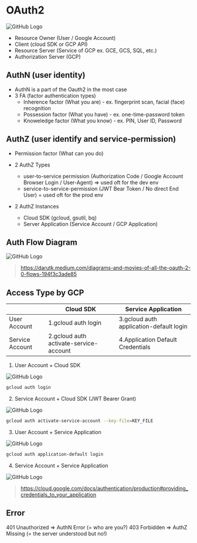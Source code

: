 # OAuth2
![GitHub Logo](/images/oauth.png)

- Resource Owner (User / Google Account)
- Client (cloud SDK or GCP API)
- Resource Server (Service of GCP ex. GCE, GCS, SQL, etc.)
- Authorization Server (GCP)


## AuthN (user identity)
- AuthN is a part of the Oauth2 in the most case
- 3 FA (factor authentication types)
  - Inherence factor (What you are) - ex. fingerprint scan, facial (face) recognition
  - Possession factor (What you have) - ex. one-time-password token
  - Knoweledge factor (What you know) - ex. PIN, User ID, Password

## AuthZ (user identify and service-permission)
- Permission factor (What can you do)
- 2 AuthZ Types
  - user-to-service permission (Authorization Code / Google Account Browser Login / User-Agent) => used oft for the dev env
  - service-to-service-permission (JWT Bear Token / No direct End User) = used oft for the prod env

- 2 AuthZ Instances
  - Cloud SDK (gcloud, gsutil, bq)
  - Server Application (Service Account / GCP Application)

## Auth Flow Diagram
![GitHub Logo](/images/oauth_flow_diagram.png)

>https://darutk.medium.com/diagrams-and-movies-of-all-the-oauth-2-0-flows-194f3c3ade85



## Access Type by GCP

|  | Cloud SDK | Service Application |
| ------------- | ------------- | ------------- |
| User Account  | 1.gcloud auth login  | 3.gcloud auth application-default login  |
| Service Account  | 2.gcloud auth activate-service-account  | 4.Application Default Credentials  |

1. User Account + Cloud SDK

![GitHub Logo](/images/oauth1.png)

```bash
gcloud auth login
```

2. Service Account + Cloud SDK (JWT Bearer Grant)

![GitHub Logo](/images/oauth2.png)

```bash
gcloud auth activate-service-account --key-file=KEY_FILE
```

3. User Account + Service Application

![GitHub Logo](/images/oauth3.png)
   
```bash
gcloud auth application-default login
```

4. Service Account + Service Application

![GitHub Logo](/images/oauth3.png)

> https://cloud.google.com/docs/authentication/production#providing_credentials_to_your_application

## Error

401 Unauthorized => AuthN Error (= who are you?)
403 Forbidden => AuthZ Missing (= the server understood but no!)

